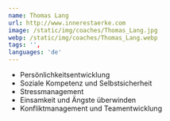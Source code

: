 ```yaml
---
name: Thomas Lang
url: http://www.innerestaerke.com
image: /static/img/coaches/Thomas_Lang.jpg
webp: /static/img/coaches/Thomas_Lang.webp
tags: '',
languages: 'de'
---
```


<ul><li>Persönlichkeitsentwicklung&nbsp;</li><li>Soziale Kompetenz und Selbstsicherheit</li><li>Stressmanagement&nbsp;</li><li>Einsamkeit und Ängste überwinden</li><li>Konfliktmanagement und Teamentwicklung</li></ul>